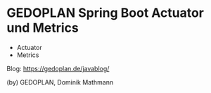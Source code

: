 # GEDOPLAN Spring Boot Actuator und Metrics

* Actuator
* Metrics

Blog: https://gedoplan.de/javablog/

(by) GEDOPLAN, Dominik Mathmann
